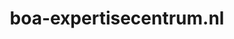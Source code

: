 ---
layout: post
title:  "boa-expertisecentrum.nl"
internal_url:  "/data/boa-expertisecentrum.nl.html"
categories: dutchgov
---